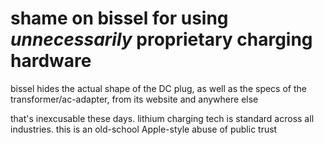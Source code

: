 # shame on bissel for using *unnecessarily* proprietary charging hardware

bissel hides the actual shape of the DC plug, as well as the specs of the transformer/ac-adapter, from its website and anywhere else

that's inexcusable these days. 
lithium charging tech is standard across all industries.
this is an old-school Apple-style abuse of public trust
